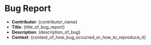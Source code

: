 # Bug Report

- **Contributor**: {contributor_name}
- **Title**: {title_of_bug_report}
- **Description**: {description_of_bug}
- **Context**: {context_of_how_bug_occurred_or_how_to_reproduce_it}
